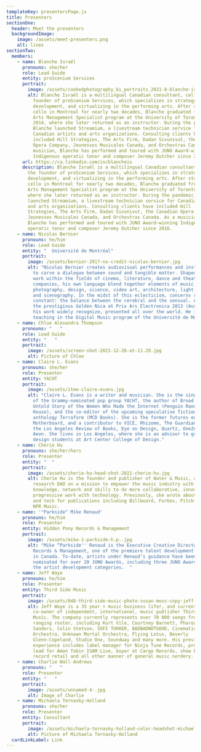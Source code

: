 ```yaml
---
templateKey: presentersPage.js
title: Presenters
sectionOne:
  header: Meet the presenters
  backgroundImage:
    image: /assets/meet-presenters.png
    alt: lines
sectionTwo:
  members:
    - name: Blanche Israël
      pronouns: she/her
      role: Lead Guide
      entity: proScenium Services
      portrait:
        image: /assets/cookedphotography_bi_portraits_2021-8-blanche-israël.jpg
        alt: Blanche Israël is a multilingual Canadian consultant, cellist, and the
          founder of proScenium Services, which specializes in strategy,
          development, and virtualizing in the performing arts. After studying
          cello in Montreal for nearly two decades, Blanche graduated from the
          Arts Management Specialist program at the University of Toronto in
          2014, where she later returned as an instructor. During the pandemic,
          Blanche launched Streamium, a livestream technician service for
          Canadian artists and arts organizations. Consulting clients have
          included Hill Strategies, The Arts Firm, Dadan Sivunivut, the Canadian
          Opera Company, Jeunesses Musicales Canada, and Orchestras Canada. As a
          musician, Blanche has performed and toured with JUNO Award-winning
          Indigenous operatic tenor and composer Jeremy Dutcher since 2018.
      url: https://ca.linkedin.com/in/blancheis
      description: Blanche Israël is a multilingual Canadian consultant, cellist, and
        the founder of proScenium Services, which specializes in strategy,
        development, and virtualizing in the performing arts. After studying
        cello in Montreal for nearly two decades, Blanche graduated from the
        Arts Management Specialist program at the University of Toronto in 2014,
        where she later returned as an instructor. During the pandemic, Blanche
        launched Streamium, a livestream technician service for Canadian artists
        and arts organizations. Consulting clients have included Hill
        Strategies, The Arts Firm, Dadan Sivunivut, the Canadian Opera Company,
        Jeunesses Musicales Canada, and Orchestras Canada. As a musician,
        Blanche has performed and toured with JUNO Award-winning Indigenous
        operatic tenor and composer Jeremy Dutcher since 2018.
    - name: Nicolas Bernier
      pronouns: he/him
      role: Lead Guide
      entity: "  Université de Montréal"
      portrait:
        image: /assets/bernier-2017-no-credit-nicolas-bernier.jpg
        alt: "Nicolas Bernier creates audiovisual performances and installations aiming
          to carve a dialogue between sound and tangible matter. Shaped by his
          work within the fields of cinema, literature, dance and theatre
          companies, his own language blend together elements of music,
          photography, design, science, video art, architecture, light design
          and scenography. In the midst of this eclecticism, concerns remain
          constant: the balance between the cerebral and the sensual. Awardee of
          the prestigious Golden Nica at Prix Ars Electronica 2013 (Austria),
          his work widely recognize, presented all over the world. He is
          teaching in the Digital Music program of the Université de Montréal."
    - name: Chloe Alexandra Thompson
      pronouns: "   "
      role: Lead Guide
      entity: "   "
      portrait:
        image: /assets/screen-shot-2021-12-26-at-11.20.jpg
        alt: Picture of Chloe
    - name: Claire L. Evans
      pronouns: she/her
      role: Presenter
      entity: YACHT
      portrait:
        image: /assets/itme-claire-evans.jpg
        alt: "Claire L. Evans is a writer and musician. She is the singer and coauthor
          of the Grammy-nominated pop group YACHT, the author of Broad Band: The
          Untold Story of the Women Who Made the Internet (Penguin Random
          House), and the co-editor of the upcoming speculative fiction
          anthology Terraform (MCD Books). She is the former futures editor of
          Motherboard, and a contributor to VICE, Rhizome, The Guardian, WIRED,
          the Los Angeles Review of Books, Eye on Design, Quartz, OneZero, and
          Aeon. She lives in Los Angeles, where she is an advisor to graduate
          design students at Art Center College of Design."
    - name: Cherie Hu
      pronouns: she/her/hers
      role: Presenter
      entity: "  "
      portrait:
        image: /assets/cherie-hu-head-shot-2021-cherie-hu.jpg
        alt: Cherie Hu is the founder and publisher of Water & Music, a newsletter and
          research DAO on a mission to empower the music industry with the
          knowledge, network and skills to do more collaborative, innovative and
          progressive work with technology. Previously, she wrote about music
          and tech for publications including Billboard, Forbes, Pitchfork and
          NPR Music.
    - name: '"Parkside" Mike Renaud'
      pronouns: he/him
      role: Presenter
      entity: Hidden Pony Records & Management
      portrait:
        image: /assets/mike-1-parkside-h.p..jpg
        alt: "Mike “Parkside'' Renaud is the Executive Creative Director of Hidden Pony
          Records & Management, one of the premiere talent development companies
          in Canada. To-date, artists under Renaud’s guidance have been
          nominated for over 20 JUNO Awards, including three JUNO Award wins in
          the artist development categories.  "
    - name: Jeff Waye
      pronouns: he/him
      role: Presenter
      entity: Third Side Music
      portrait:
        image: /assets/048-third-side-music-photo-susan-moss-copy-jeff-waye.jpg
        alt: Jeff Waye is a 35 year + music business lifer, and currently C.O.O and
          co-owner of independent, international, music publisher Third Side
          Music. The company currently represents over 70 000 songs from a wide
          ranging roster, including Kurt Vile, Courtney Barnett, Pharoah
          Sanders, Colin Stetson, SOFI TUKKER, BADBADNOTGOOD, Cinematic
          Orchestra, Unknown Mortal Orchestra, Flying Lotus, Beverly
          Glenn-Copeland, Studio One, Soundway and many more. His previous
          experience includes label manager for Ninja Tune Records, production
          lead for Amon Tobin ISAM Live, buyer at Cargo Records, show booker,
          record retail and all other manner of general music nerdery.
    - name: Charlie Wall-Andrews
      pronouns: "   "
      role: Presenter
      entity: "   "
      portrait:
        image: /assets/unnamed-4-.jpg
        alt: Image of Charlie
    - name: Michaela Ternasky-Holland
      pronouns: she/her
      role: Presenter
      entity: Consultant
      portrait:
        image: /assets/michaela-ternasky-holland-color-headshot-michaela-ternasky-holland.jpg
        alt: Picture of Michaela Ternasky-Holland
  cardLinkLabel: Link
---
```

